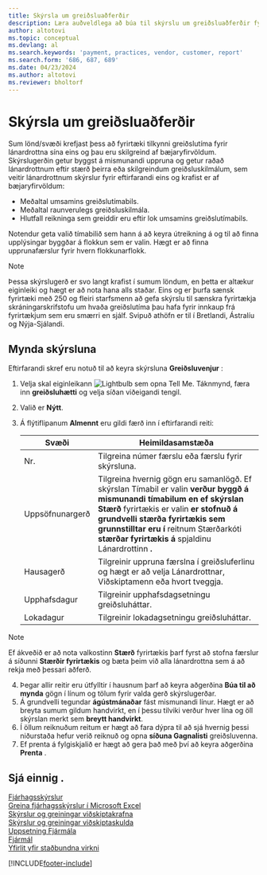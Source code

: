 ```yaml
---
title: Skýrsla um greiðsluaðferðir
description: Læra auðveldlega að búa til skýrslu um greiðsluaðferðir fyrir lánardrottna og viðskiptamenn.
author: altotovi
ms.topic: conceptual
ms.devlang: al
ms.search.keywords: 'payment, practices, vendor, customer, report'
ms.search.form: '686, 687, 689'
ms.date: 04/23/2024
ms.author: altotovi
ms.reviewer: bholtorf
--- 
```


# Skýrsla um greiðsluaðferðir  

Sum lönd/svæði krefjast þess að fyrirtæki tilkynni greiðslutíma fyrir lánardrottna sína eins og þau eru skilgreind af bæjaryfirvöldum. Skýrslugerðin getur byggst á mismunandi uppruna og getur raðað lánardrottnum eftir stærð þeirra eða skilgreindum greiðsluskilmálum, sem veitir lánardrottnum skýrslur fyrir eftirfarandi eins og krafist er af bæjaryfirvöldum:  

- Meðaltal umsamins greiðslutímabils.  
- Meðaltal raunverulegs greiðsluskilmála.   
- Hlutfall reikninga sem greiddir eru eftir lok umsamins greiðslutímabils. 

Notendur geta valið tímabilið sem hann á að keyra útreikning á og til að finna upplýsingar byggðar á flokkun sem er valin. Hægt er að finna upprunafærslur fyrir hvern flokkunarflokk. 

> [!NOTE]
> Þessa skýrslugerð er svo langt krafist í sumum löndum, en þetta er altækur eiginleiki og hægt er að nota hana alls staðar. Eins og er þurfa sænsk fyrirtæki með 250 og fleiri starfsmenn að gefa skýrslu til sænskra fyrirtækja skráningarskrifstofu um hvaða greiðslutíma þau hafa fyrir innkaup frá fyrirtækjum sem eru smærri en sjálf. Svipuð athöfn er til í Bretlandi, Ástralíu og Nýja-Sjálandi.  

## Mynda skýrsluna 

Eftirfarandi skref eru notuð til að keyra skýrsluna **Greiðsluvenjur** :

1. Velja skal eiginleikann ![Lightbulb sem opna Tell Me.](media/ui-search/search_small.png "Segðu mér hvað þú vilt gera") Táknmynd, færa inn **greiðsluhætti** og velja síðan viðeigandi tengil. 
2. Valið er **Nýtt**.
3. Á flýtiflipanum **Almennt** eru gildi færð inn í eftirfarandi reiti:

   | Svæði | Heimildasamstæða |
   |---------|-----------------------------------|
   | Nr. | Tilgreina númer færslu eða færslu fyrir skýrsluna. |
   | Uppsöfnunargerð | Tilgreina hvernig gögn eru samanlögð. Ef skýrslan Tímabil er valin **verður byggð á mismunandi tímabilum en ef skýrslan Stærð** fyrirtækis er valin **er stofnuð á grundvelli stærða fyrirtækis sem grunnstilltar eru í** reitnum Stærðarkóti **stærðar fyrirtækis á** spjaldinu Lánardrottinn **.**  |
   | Hausagerð | Tilgreinir uppruna færslna í greiðsluferlinu og hægt er að velja Lánardrottnar, Viðskiptamenn eða hvort tveggja. |
   | Upphafsdagur | Tilgreinir upphafsdagsetningu greiðsluháttar. |
   | Lokadagur | Tilgreinir lokadagsetningu greiðsluháttar. |

> [!NOTE]
> Ef ákveðið er að nota valkostinn **Stærð** fyrirtækis þarf fyrst að stofna færslur á síðunni **Stærðir fyrirtækis** og bæta þeim við alla lánardrottna sem á að rekja með þessari aðferð.

4. Þegar allir reitir eru útfylltir í hausnum þarf að keyra aðgerðina **Búa til að mynda** gögn í línum og tölum fyrir valda gerð skýrslugerðar.
5. Á grundvelli tegundar **ágústmánaðar** fást mismunandi línur. Hægt er að breyta sumum gildum handvirkt, en í þessu tilviki verður hver lína og öll skýrslan merkt sem **breytt handvirkt**.
6. Í öllum reiknuðum reitum er hægt að fara dýpra til að sjá hvernig þessi niðurstaða hefur verið reiknuð og opna **síðuna Gagnalisti** greiðsluvenna.
7. Ef prenta á fylgiskjalið er hægt að gera það með því að keyra aðgerðina **Prenta** .

## Sjá einnig .

[Fjárhagsskýrslur](finance-reports.md)  
[Greina fjárhagsskýrslur í Microsoft Excel](finance-analyze-excel.md)  
[Skýrslur og greiningar viðskiptakrafna](receivables-reports.md)  
[Skýrslur og greiningar viðskiptaskulda](payables-reports.md)  
[Uppsetning Fjármála](finance-setup-finance.md)  
[Fjármál](finance.md)  
[Yfirlit yfir staðbundna virkni](about-localization.md)  

[!INCLUDE[footer-include](includes/footer-banner.md)]
